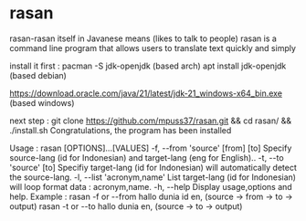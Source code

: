 # rasan
rasan-rasan itself in Javanese means (likes to talk to people) rasan is a command line program that allows users to translate text quickly and simply

install it first :
pacman -S jdk-openjdk (based arch)
apt install jdk-openjdk (based debian)

https://download.oracle.com/java/21/latest/jdk-21_windows-x64_bin.exe (based windows)

next step :
git clone https://github.com/mpuss37/rasan.git
&& cd rasan/
&& ./install.sh
Congratulations, the program has been installed

Usage : 
rasan [OPTIONS]...[VALUES]
-f, --from 'source' [from] [to]    Specify source-lang (id for Indonesian) and target-lang (eng for English)..
-t, --to   'source' [to]    Specifiy target-lang (id for Indonesian) will automatically detect the source-lang.
-l, --list   'acronym,name'    List target-lang (id for Indonesian) will loop format data : acronym,name.
-h, --help          Display usage,options and help.
Example :
rasan -f or --from hallo dunia id en, (source -> from -> to -> output)
rasan -t or --to hallo dunia en, (source -> to -> output)
